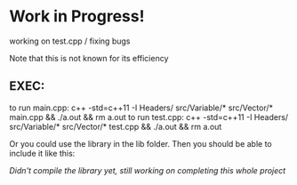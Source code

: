 # Work in Progress!

working on test.cpp / fixing bugs

Note that this is not known for its efficiency 


## EXEC: 
to run main.cpp: c++ -std=c++11 -I Headers/ src/Variable/* src/Vector/* main.cpp && ./a.out && rm a.out
to run test.cpp: c++ -std=c++11 -I Headers/ src/Variable/* src/Vector/* test.cpp && ./a.out && rm a.out

Or you could use the library in the lib folder. Then you should be able to include it like this:

*Didn't compile the library yet, still working on completing this whole project*